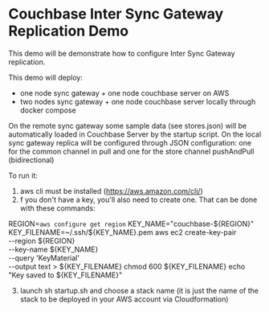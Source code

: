 # Couchbase Inter Sync Gateway Replication Demo
This demo will be demonstrate how to configure Inter Sync Gateway replication.

This demo will deploy:
- one node sync gateway + one node couchbase server on AWS
- two nodes sync gateway + one node couchbase server locally through docker compose

On the remote sync gateway some sample data (see stores.json) will be automatically loaded in Couchbase Server by the startup script.
On the local sync gateway replica will be configured through JSON configuration: one for the common channel in pull and one for the store channel pushAndPull (bidirectional) 


To run it:

1) aws cli must be installed (https://aws.amazon.com/cli/)
2) f you don't have a key, you'll also need to create one. That can be done with these commands:

REGION=`aws configure get region`
KEY_NAME="couchbase-${REGION}"
KEY_FILENAME=~/.ssh/${KEY_NAME}.pem
aws ec2 create-key-pair \
  --region ${REGION} \
  --key-name ${KEY_NAME} \
  --query 'KeyMaterial' \
  --output text > ${KEY_FILENAME}
chmod 600 ${KEY_FILENAME}
echo "Key saved to ${KEY_FILENAME}"

3) launch sh startup.sh and choose a stack name (it is just the name of the stack to be deployed in your AWS account via Cloudformation)
